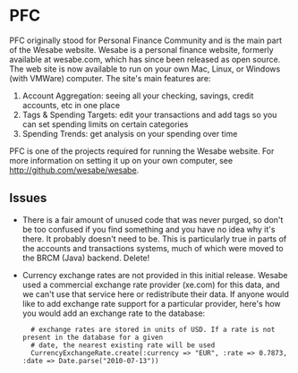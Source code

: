 PFC
===

PFC originally stood for Personal Finance Community and is the main part of the Wesabe website. Wesabe is a personal finance website, formerly available at wesabe.com, which has since been released as open source. The web site is now available to run on your own Mac, Linux, or Windows (with VMWare) computer. The site's main features are:

1. Account Aggregation: seeing all your checking, savings, credit accounts, etc in one place
2. Tags & Spending Targets: edit your transactions and add tags so you can set spending limits on certain categories
3. Spending Trends: get analysis on your spending over time

PFC is one of the projects required for running the Wesabe website. For more information on setting it up on your own computer, see http://github.com/wesabe/wesabe.

Issues
------

* There is a fair amount of unused code that was never purged, so don't be too confused if you find something and you have no idea why it's there. It probably doesn't need to be. This is particularly true in parts of the accounts and transactions systems, much of which were moved to the BRCM (Java) backend. Delete!

* Currency exchange rates are not provided in this initial release. Wesabe used a commercial exchange rate provider (xe.com) for this data, and we can't use that service here or redistribute their data. If anyone would like to add exchange rate support for a particular provider, here's how you would add an exchange rate to the database:

        # exchange rates are stored in units of USD. If a rate is not present in the database for a given 
        # date, the nearest existing rate will be used
        CurrencyExchangeRate.create(:currency => "EUR", :rate => 0.7873, :date => Date.parse("2010-07-13"))
